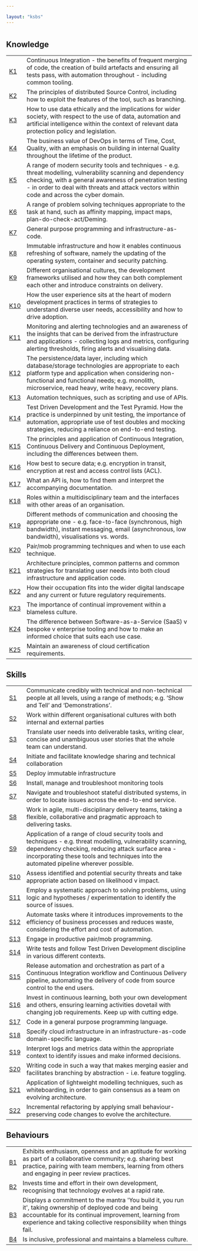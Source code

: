 ```yaml
---

layout: "ksbs"
---
```

#

## Knowledge

|  |  |
| - | - |
| [K1](../tags/k1) | Continuous Integration - the benefits of frequent merging of code, the creation of build artefacts and ensuring all tests pass, with automation throughout - including common tooling. |
| [K2](../tags/k2) | The principles of distributed Source Control, including how to exploit the features of the tool, such as branching. |
| [K3](../tags/k3) | How to use data ethically and the implications for wider society, with respect to the use of data, automation and artificial intelligence within the context of relevant data protection policy and legislation. |
| [K4](../tags/k4) | The business value of DevOps in terms of Time, Cost, Quality, with an emphasis on building in internal Quality throughout the lifetime of the product. |
| [K5](../tags/k5) | A range of modern security tools and techniques - e.g. threat modelling, vulnerability scanning and dependency checking, with a general awareness of penetration testing - in order to deal with threats and attack vectors within code and across the cyber domain. |
| [K6](../tags/k6) | A range of problem solving techniques appropriate to the task at hand, such as affinity mapping, impact maps, plan-do-check-act/Deming. |
| [K7](../tags/k7) | General purpose programming and infrastructure-as-code. |
| [K8](../tags/k8) | Immutable infrastructure and how it enables continuous refreshing of software, namely the updating of the operating system, container and security patching. |
| [K9](../tags/k9) | Different organisational cultures, the development frameworks utilised and how they can both complement each other and introduce constraints on delivery. |
| [K10](../tags/k10) | How the user experience sits at the heart of modern development practices in terms of strategies to understand diverse user needs, accessibility and how to drive adoption. |
| [K11](../tags/k11) |  Monitoring and alerting technologies and an awareness of the insights that can be derived from the infrastructure and applications - collecting logs and metrics, configuring alerting thresholds, firing alerts and visualising data. |
| [K12](../tags/k12) | The persistence/data layer, including which database/storage technologies are appropriate to each platform type and application when considering non-functional and functional needs; e.g. monolith, microservice, read heavy, write heavy, recovery plans. |
| [K13](../tags/k13) | Automation techniques, such as scripting and use of APIs. |
| [K14](../tags/k14) | Test Driven Development and the Test Pyramid. How the practice is underpinned by unit testing, the importance of automation, appropriate use of test doubles and mocking strategies, reducing a reliance on end-to-end testing. |
| [K15](../tags/k15) | The principles and application of Continuous Integration, Continuous Delivery and Continuous Deployment, including the differences between them. |
| [K16](../tags/k16) | How best to secure data; e.g. encryption in transit, encryption at rest and access control lists (ACL). |
| [K17](../tags/k17) | What an API is, how to find them and interpret the accompanying documentation. |
| [K18](../tags/k18) | Roles within a multidisciplinary team and the interfaces with other areas of an organisation. |
| [K19](../tags/k19) | Different methods of communication and choosing the appropriate one - e.g. face-to-face (synchronous, high bandwidth), instant messaging, email (asynchronous, low bandwidth), visualisations vs. words. |
| [K20](../tags/k20) | Pair/mob programming techniques and when to use each technique. |
| [K21](../tags/k21) | Architecture principles, common patterns and common strategies for translating user needs into both cloud infrastructure and application code. |
| [K22](../tags/k22) | How their occupation fits into the wider digital landscape and any current or future regulatory requirements. |
| [K23](../tags/k23) | The importance of continual improvement within a blameless culture. |
| [K24](../tags/k24) | The difference between Software-as-a-Service (SaaS) v bespoke v enterprise tooling and how to make an informed choice that suits each use case. |
| [K25](../tags/k25) | Maintain an awareness of cloud certification requirements. |

## Skills

|  |  |
| - | - |
| [S1](../tags/s1) | Communicate credibly with technical and non-technical people at all levels, using a range of methods; e.g. ‘Show and Tell’ and ‘Demonstrations’. |
| [S2](../tags/s2) | Work within different organisational cultures with both internal and external parties |
| [S3](../tags/s3) | Translate user needs into deliverable tasks, writing clear, concise and unambiguous user stories that the whole team can understand. |
| [S4](../tags/s4) | Initiate and facilitate knowledge sharing and technical collaboration |
| [S5](../tags/s5) | Deploy immutable infrastructure |
| [S6](../tags/s6) | Install, manage and troubleshoot monitoring tools |
| [S7](../tags/s7) | Navigate and troubleshoot stateful distributed systems, in order to locate issues across the end-to-end service. |
| [S8](../tags/s8) | Work in agile, multi-disciplinary delivery teams, taking a flexible, collaborative and pragmatic approach to delivering tasks. |
| [S9](../tags/s9) | Application of a range of cloud security tools and techniques - e.g. threat modelling, vulnerability scanning, dependency checking, reducing attack surface area - incorporating these tools and techniques into the automated pipeline wherever possible. |
| [S10](../tags/s10) | Assess identified and potential security threats and take appropriate action based on likelihood v impact. |
| [S11](../tags/s11) | Employ a systematic approach to solving problems, using logic and hypotheses / experimentation to identify the source of issues. |
| [S12](../tags/s12) | Automate tasks where it introduces improvements to the efficiency of business processes and reduces waste, considering the effort and cost of automation. |
| [S13](../tags/s13) | Engage in productive pair/mob programming. |
| [S14](../tags/s14) | Write tests and follow Test Driven Development discipline in various different contexts. |
| [S15](../tags/s15) | Release automation and orchestration as part of a Continuous Integration workflow and Continuous Delivery pipeline, automating the delivery of code from source control to the end users. |
| [S16](../tags/s16) | Invest in continuous learning, both your own development and others, ensuring learning activities dovetail with changing job requirements. Keep up with cutting edge. |
| [S17](../tags/s17) | Code in a general purpose programming language. |
| [S18](../tags/s18) | Specify cloud infrastructure in an infrastructure-as-code domain-specific language. |
| [S19](../tags/s19) | Interpret logs and metrics data within the appropriate context to identify issues and make informed decisions. |
| [S20](../tags/s20) | Writing code in such a way that makes merging easier and facilitates branching by abstraction - i.e. feature toggling. |
| [S21](../tags/s21) | Application of lightweight modelling techniques, such as whiteboarding, in order to gain consensus as a team on evolving architecture. |
| [S22](../tags/s22) | Incremental refactoring by applying small behaviour-preserving code changes to evolve the architecture. |

## Behaviours

|  |  |
| - | - |
| [B1](../tags/b1) | Exhibits enthusiasm, openness and an aptitude for working as part of a collaborative community; e.g. sharing best practice, pairing with team members, learning from others and engaging in peer review practices. |
| [B2](../tags/b2) | Invests time and effort in their own development, recognising that technology evolves at a rapid rate. |
| [B3](../tags/b3) | Displays a commitment to the mantra 'You build it, you run it', taking ownership of deployed code and being accountable for its continual improvement, learning from experience and taking collective responsibility when things fail. |
| [B4](../tags/b4) | Is inclusive, professional and maintains a blameless culture. |
